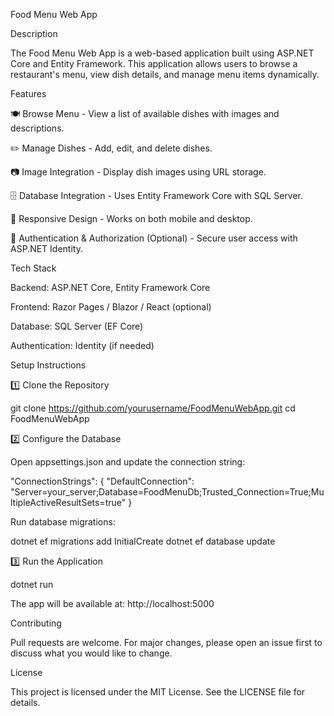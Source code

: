 Food Menu Web App

Description

The Food Menu Web App is a web-based application built using ASP.NET Core and Entity Framework. This application allows users to browse a restaurant's menu, view dish details, and manage menu items dynamically.

Features

🍽️ Browse Menu - View a list of available dishes with images and descriptions.

✏️ Manage Dishes - Add, edit, and delete dishes.

📷 Image Integration - Display dish images using URL storage.

🗄️ Database Integration - Uses Entity Framework Core with SQL Server.

📱 Responsive Design - Works on both mobile and desktop.

🔐 Authentication & Authorization (Optional) - Secure user access with ASP.NET Identity.

Tech Stack

Backend: ASP.NET Core, Entity Framework Core

Frontend: Razor Pages / Blazor / React (optional)

Database: SQL Server (EF Core)

Authentication: Identity (if needed)

Setup Instructions

1️⃣ Clone the Repository

git clone https://github.com/yourusername/FoodMenuWebApp.git
cd FoodMenuWebApp

2️⃣ Configure the Database

Open appsettings.json and update the connection string:

"ConnectionStrings": {
    "DefaultConnection": "Server=your_server;Database=FoodMenuDb;Trusted_Connection=True;MultipleActiveResultSets=true"
}

Run database migrations:

dotnet ef migrations add InitialCreate
dotnet ef database update

3️⃣ Run the Application

dotnet run

The app will be available at: http://localhost:5000

Contributing

Pull requests are welcome. For major changes, please open an issue first to discuss what you would like to change.

License

This project is licensed under the MIT License. See the LICENSE file for details.

